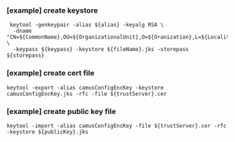 ### [example] create keystore
```
 keytool -genkeypair -alias ${alias} -keyalg RSA \
  -dname "CN=${CommonName},OU=${OrganizationalUnit},O=${Oranization},L=${Locality},S=${State},C=${Country}" \
  -keypass ${keypass} -keystore ${fileName}.jks -storepass ${storepass}
```

### [example] create cert file
```
keytool -export -alias camusConfigEncKey -keystore camusConfigEncKey.jks -rfc -file ${trustServer}.cer
```

### [example] create public key file 
```
keytool -import -alias camusConfigEncKey -file ${trustServer}.cer -rfc -keystore ${publicKey}.jks 
```